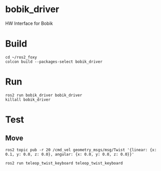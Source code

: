 # bobik_driver
HW Interface for Bobik

# Build
```
cd ~/ros2_foxy
colcon build --packages-select bobik_driver
```

# Run
```
ros2 run bobik_driver bobik_driver
killall bobik_driver
```

# Test

## Move
```
ros2 topic pub -r 20 /cmd_vel geometry_msgs/msg/Twist '{linear: {x: 0.1, y: 0.0, z: 0.0}, angular: {x: 0.0, y: 0.0, z: 0.0}}'
```

```
ros2 run teleop_twist_keyboard teleop_twist_keyboard
```

